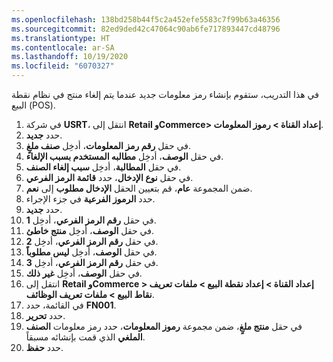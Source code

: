 ```yaml
---
ms.openlocfilehash: 138bd258b44f5c2a452efe5583c7f99b63a46356
ms.sourcegitcommit: 82ed9ded42c47064c90ab6fe717893447cd48796
ms.translationtype: HT
ms.contentlocale: ar-SA
ms.lasthandoff: 10/19/2020
ms.locfileid: "6070327"
---
```

في هذا التدريب، ستقوم بإنشاء رمز معلومات جديد عندما يتم إلغاء منتج في نظام نقطة البيع (POS). 

1. في شركة **USRT**، انتقل إلى **Retail وCommerce> إعداد القناة > رموز المعلومات**.
2. حدد **جديد‏‎**.
3. في حقل **رقم رمز المعلومات**، أدخِل **صنف ملغٍ**.
4. في حقل **الوصف**، أدخِل **مطالبه المستخدم بسبب الإلغاء**.
5. في حقل **المطالبة**، أدخِل **سبب إلغاء الصنف**.
6. في حقل **نوع الإدخال**، حدد **قائمة الرمز الفرعي**.
7. ضمن المجموعة **عام**، قم بتعيين الحقل **الإدخال مطلوب** إلى **نعم**.
8. حدد **الرموز الفرعية** في جزء الإجراء.
9. حدد **جديد‏‎**.
10. في حقل **رقم الرمز الفرعي**، أدخِل **1**.
11. في حقل **الوصف**، أدخِل **منتج خاطئ**.
12. في حقل **رقم الرمز الفرعي**، أدخِل **2**.
13. في حقل **الوصف**، أدخِل **ليس مطلوباً**.
14. في حقل **رقم الرمز الفرعي**، أدخِل **3**.
15. في حقل **الوصف**، أدخِل **‏‫غير ذلك‬**.
16. انتقل إلى **Retail وCommerce > إعداد القناة > إعداد نقطة البيع > ملفات تعريف نقاط البيع > ملفات تعريف الوظائف**.
17. في القائمة، حدد **FN001**.
18. حدد **تحرير**.
19. في حقل **منتج ملغٍ**، ضمن مجموعة **رموز المعلومات**، حدد رمز معلومات **الصنف الملغي** الذي قمت بإنشائه مسبقاً. 
20. حدد **حفظ**.


